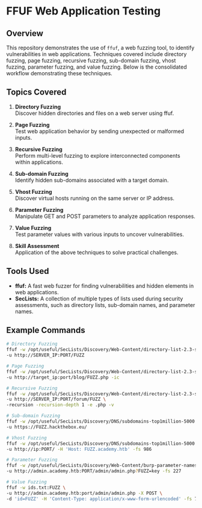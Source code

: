 # FFUF Web Application Testing
## Overview
This repository demonstrates the use of `ffuf`, a web fuzzing tool, to identify vulnerabilities in web applications. Techniques covered include directory fuzzing, page fuzzing, recursive fuzzing, sub-domain fuzzing, vhost fuzzing, parameter fuzzing, and value fuzzing. Below is the consolidated workflow demonstrating these techniques.

## Topics Covered
1. **Directory Fuzzing**  
   Discover hidden directories and files on a web server using ffuf.

2. **Page Fuzzing**  
   Test web application behavior by sending unexpected or malformed inputs.

3. **Recursive Fuzzing**  
   Perform multi-level fuzzing to explore interconnected components within applications.

4. **Sub-domain Fuzzing**  
   Identify hidden sub-domains associated with a target domain.

5. **Vhost Fuzzing**  
   Discover virtual hosts running on the same server or IP address.

6. **Parameter Fuzzing**  
   Manipulate GET and POST parameters to analyze application responses.

7. **Value Fuzzing**  
   Test parameter values with various inputs to uncover vulnerabilities.

8. **Skill Assessment**  
   Application of the above techniques to solve practical challenges.

## Tools Used
- **ffuf:** A fast web fuzzer for finding vulnerabilities and hidden elements in web applications.
- **SecLists:** A collection of multiple types of lists used during security assessments, such as directory lists, sub-domain names, and parameter names.

## Example Commands
```bash
# Directory Fuzzing
ffuf -w /opt/useful/SecLists/Discovery/Web-Content/directory-list-2.3-small.txt:FUZZ \
-u http://SERVER_IP:PORT/FUZZ

# Page Fuzzing
ffuf -w /opt/useful/SecLists/Discovery/Web-Content/directory-list-2.3-small.txt:FUZZ \
-u http://target_ip:port/blog/FUZZ.php -ic

# Recursive Fuzzing
ffuf -w /opt/useful/SecLists/Discovery/Web-Content/directory-list-2.3-small.txt:FUZZ \
-u http://SERVER_IP:PORT/forum/FUZZ \
-recursion -recursion-depth 1 -e .php -v

# Sub-domain Fuzzing
ffuf -w /opt/useful/SecLists/Discovery/DNS/subdomains-top1million-5000.txt:FUZZ \
-u https://FUZZ.hackthebox.eu/

# Vhost Fuzzing
ffuf -w /opt/useful/SecLists/Discovery/DNS/subdomains-top1million-5000.txt:FUZZ \
-u http://ip:PORT/ -H 'Host: FUZZ.academy.htb' -fs 986

# Parameter Fuzzing
ffuf -w /opt/useful/SecLists/Discovery/Web-Content/burp-parameter-names.txt:FUZZ \
-u http://admin.academy.htb:PORT/admin/admin.php?FUZZ=key -fs 227

# Value Fuzzing
ffuf -w ids.txt:FUZZ \
-u http://admin.academy.htb:port/admin/admin.php -X POST \
-d 'id=FUZZ' -H 'Content-Type: application/x-www-form-urlencoded' -fs 768
